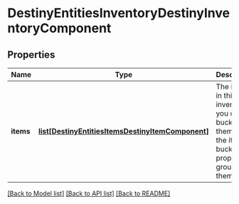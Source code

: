 # DestinyEntitiesInventoryDestinyInventoryComponent

## Properties
Name | Type | Description | Notes
------------ | ------------- | ------------- | -------------
**items** | [**list[DestinyEntitiesItemsDestinyItemComponent]**](DestinyEntitiesItemsDestinyItemComponent.md) | The items in this inventory. If you care to bucket them, use the item&#39;s bucketHash property to group them. | [optional] 

[[Back to Model list]](../README.md#documentation-for-models) [[Back to API list]](../README.md#documentation-for-api-endpoints) [[Back to README]](../README.md)


